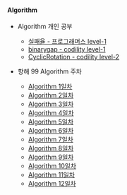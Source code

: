 #### Algorithm

- Algorithm 개인 공부

  - [실패율 - 프로그래머스 level-1](./Algorithm_study/level-1/실패율-프로그래머스.md)
  - [binarygap - codility level-1](./Algorithm_study/level-1/codility-level1.md)
  - [CyclicRotation - codility level-2](./Algorithm_study/level-2/CyclicRotation-leve2.md)

- 항해 99 Algorithm 주차

  - [Algorithm 1일차](항해99/algorithm01.md)
  - [Algorithm 2일차](항해99/algorithm02.md)
  - [Algorithm 3일차](항해99/algorithm03.md)
  - [Algorithm 4일차](항해99/algorithm04.md)
  - [Algorithm 5일차](항해99/algorithm05.md)
  - [Algorithm 6일차](항해99/algorithm06.md)
  - [Algorithm 7일차](항해99/algorithm07.md)
  - [Algorithm 8일차](항해99/algorithm08.md)
  - [Algorithm 9일차](항해99/algorithm09.md)
  - [Algorithm 10일차](항해99/algorithm10.md)
  - [Algorithm 11일차](항해99/algorithm11.md)
  - [Algorithm 12일차](항해99/algorithm12.md)
